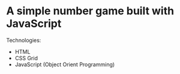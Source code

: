 # A simple number game built with JavaScript

Technologies:

* HTML
* CSS Grid
* JavaScript (Object Orient Programming)
